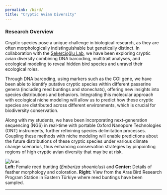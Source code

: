 ```yaml
---
permalink: /bird/
title: "Cryptic Avian Diversity"
---
```

### Research Overview

Cryptic species pose a unique challenge in biological research, as they are often morphologically indistinguishable but genetically distinct. In collaboration with the [Şekercioğlu Lab](https://faculty.utah.edu/u0698676-CAGAN_H_SEKERCIOGLU/hm/index.hml), we have been exploring cryptic avian diversity combining DNA barcoding, multitrait analyses, and ecological modeling to reveal hidden bird species and unravel their ecological roles.

Through DNA barcoding, using markers such as the COI gene, we have been able to identify putative cryptic species within different passerine genera (including reed buntings and stonechats), offering new insights into species distributions and behaviors. Integrating this molecular approach with ecological niche modeling will allow us to predict how these cryptic species are distributed across different environments, which is crucial for biodiversity conservation.

Along with my students, we have been incorporating next-generation sequencing (NGS) in real-time with portable Oxford Nanopore Technologies (ONT) instruments, further refinining species delimitation processes. Coupling these methods with niche modeling will enable predictions about the future distributions of these cryptic species under various climate change scenarios, thus enhancing conservation strategies by pinpointing regions of high cryptic avian diversity that may be at risk.

![Aras](images/emberiza.jpg)  
**Left:** Female reed bunting (_Emberiza shoeniclus_) and **Center:** Details of feather morphology and coloration. **Right:** View from the Aras Bird Research Program Station in Eastern Türkiye where reed buntings have been sampled.

---
